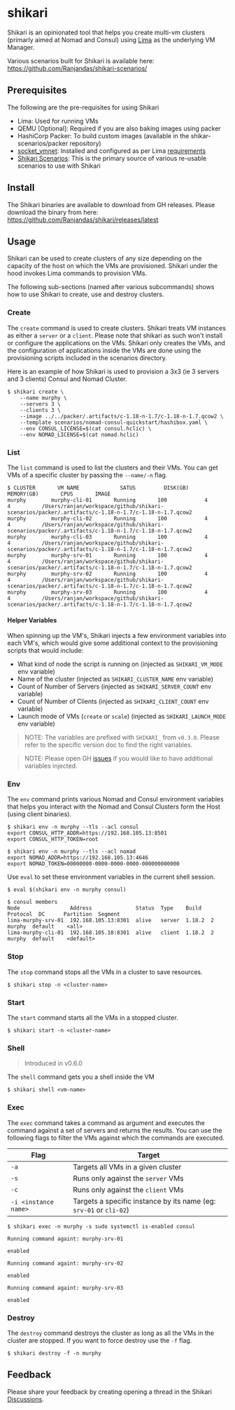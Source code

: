 # shikari

Shikari is an opinionated tool that helps you create multi-vm clusters (primarly aimed at Nomad and Consul) using [Lima](https://lima-vm.io) as the underlying VM Manager.

Various scenarios built for Shikari is available here: https://github.com/Ranjandas/shikari-scenarios/

## Prerequisites

The following are the pre-requisites for using Shikari

* Lima: Used for running VMs
* QEMU [Optional]: Required if you are also baking images using packer
* HashiCorp Packer: To build custom images (available in the shikar-scenarios/packer repository)
* [socket_vmnet](https://github.com/lima-vm/socket_vmnet): Installed and configured as per Lima [requirements](https://lima-vm.io/docs/config/network/#socket_vmnet)
* [Shikari Scenarios](https://github.com/Ranjandas/shikari-scenarios/): This is the primary source of various re-usable scenarios to use with Shikari

## Install

The Shikari binaries are available to download from GH releases. Please download the binary from here: https://github.com/Ranjandas/shikari/releases/latest


## Usage

Shikari can be used to create clusters of any size depending on the capacity of the host on which the VMs are provisioned. Shikari under the hood invokes Lima commands to provision VMs. 

The following sub-sections (named after various subcommands) shows how to use Shikari to create, use and destroy clusters.

### Create

The `create` command is used to create clusters. Shikari treats VM instances as either a `server` or a `client`. Please note that shikari as such won't install or configure the applications on the VMs. Shikari only creates the VMs, and the configuration of applications inside the VMs are done using the provisioning scripts included in the scenarios directory.

Here is an example of how Shikari is used to provision a 3x3 (ie 3 servers and 3 clients) Consul and Nomad Cluster.

```
$ shikari create \
    --name murphy \
    --servers 3 \
    --clients 3 \
    --image ../../packer/.artifacts/c-1.18-n-1.7/c-1.18-n-1.7.qcow2 \
    --template scenarios/nomad-consul-quickstart/hashibox.yaml \
    --env CONSUL_LICENSE=$(cat consul.hclic) \
    --env NOMAD_LICENSE=$(cat nomad.hclic)
```

### List

The `list` command is used to list the clusters and their VMs. You can get VMs of a specific cluster by passing the `--name/-n` flag.

```
$ CLUSTER       VM NAME             SATUS         DISK(GB)       MEMORY(GB)       CPUS       IMAGE
murphy        murphy-cli-01       Running       100            4                4          /Users/ranjan/workspace/github/shikari-scenarios/packer/.artifacts/c-1.18-n-1.7/c-1.18-n-1.7.qcow2
murphy        murphy-cli-02       Running       100            4                4          /Users/ranjan/workspace/github/shikari-scenarios/packer/.artifacts/c-1.18-n-1.7/c-1.18-n-1.7.qcow2
murphy        murphy-cli-03       Running       100            4                4          /Users/ranjan/workspace/github/shikari-scenarios/packer/.artifacts/c-1.18-n-1.7/c-1.18-n-1.7.qcow2
murphy        murphy-srv-01       Running       100            4                4          /Users/ranjan/workspace/github/shikari-scenarios/packer/.artifacts/c-1.18-n-1.7/c-1.18-n-1.7.qcow2
murphy        murphy-srv-02       Running       100            4                4          /Users/ranjan/workspace/github/shikari-scenarios/packer/.artifacts/c-1.18-n-1.7/c-1.18-n-1.7.qcow2
murphy        murphy-srv-03       Running       100            4                4          /Users/ranjan/workspace/github/shikari-scenarios/packer/.artifacts/c-1.18-n-1.7/c-1.18-n-1.7.qcow2
```

#### Helper Variables

When spinning up the VM's, Shikari injects a few environment variables into each VM's, which would give some additional context to the provisioning scripts that would include:

* What kind of node the script is running on (injected as `SHIKARI_VM_MODE` env variable)
* Name of the cluster (injected as `SHIKARI_CLUSTER_NAME` env variable)
* Count of Number of Servers (injected as `SHIKARI_SERVER_COUNT` env variable)
* Count of Number of Clients (injected as `SHIKARI_CLIENT_COUNT` env variable)
* Launch mode of VMs (`create` or `scale`) (injected as `SHIKARI_LAUNCH_MODE` env variable)

> NOTE: The variables are prefixed with `SHIKARI_` from `v0.3.0`. Please refer to the specific version doc to find the right variables.

> NOTE: Please open GH [issues](https://github.com/Ranjandas/shikari/issues) if you would like to have additional variables injected.

### Env

The `env` command prints various Nomad and Consul environment variables that helps you interact with the Nomad and Consul Clusters form the Host (using client binaries).

```
$ shikari env -n murphy --tls --acl consul
export CONSUL_HTTP_ADDR=https://192.168.105.13:8501
export CONSUL_HTTP_TOKEN=root

$ shikari env -n murphy --tls --acl nomad
export NOMAD_ADDR=https://192.168.105.13:4646
export NOMAD_TOKEN=00000000-0000-0000-0000-000000000000
```

Use `eval` to set these environment variables in the current shell session.

```
$ eval $(shikari env -n murphy consul)

$ consul members
Node                Address              Status  Type    Build   Protocol  DC      Partition  Segment
lima-murphy-srv-01  192.168.105.13:8301  alive   server  1.18.2  2         murphy  default    <all>
lima-murphy-cli-01  192.168.105.10:8301  alive   client  1.18.2  2         murphy  default    <default>
```


### Stop

The `stop` command stops all the VMs in a cluster to save resources. 

```
$ shikari stop -n <cluster-name>
```

### Start

The `start` command starts all the VMs in a stopped cluster.

```
$ shikari start -n <cluster-name>
```

### Shell

> Introduced in v0.6.0

The `shell` command gets you a shell inside the VM

```
$ shikari shell <vm-name>
```

### Exec

The `exec` command takes a command as argument and executes the command against a set of servers and returns the results. You can use the following flags to filter the VMs against which the commands are executed.

| Flag | Target |
|---|---|
| `-a` | Targets all VMs in a given cluster |
| `-s` | Runs only against the `server` VMs |
| `-c` | Runs only against the `client` VMs |
| `-i <instance name>` | Targets a specific instance by its name (eg: `srv-01` or `cli-02`) |

```
$ shikari exec -n murphy -s sudo systemctl is-enabled consul

Running command againt: murphy-srv-01

enabled

Running command againt: murphy-srv-02

enabled

Running command againt: murphy-srv-03

enabled
```

### Destroy

The `destroy` command destroys the cluster as long as all the VMs in the cluster are stopped. If you want to force destroy use the `-f` flag.

```
$ shikari destroy -f -n murphy
```


## Feedback

Please share your feedback by creating opening a thread in the Shikari [Discussions](https://github.com/Ranjandas/shikari/discussions).